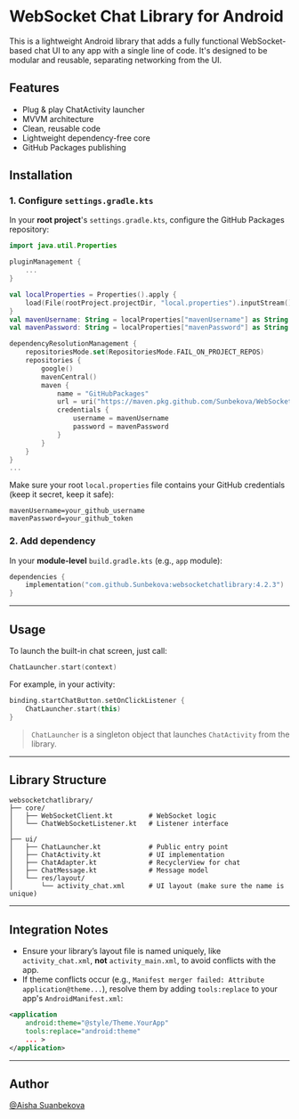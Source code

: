 # WebSocket Chat Library for Android

This is a lightweight Android library that adds a fully functional WebSocket-based chat UI to any app with a single line of code. It's designed to be modular and reusable, separating networking from the UI.

## Features

- Plug & play ChatActivity launcher
- MVVM architecture
- Clean, reusable code
- Lightweight dependency-free core
- GitHub Packages publishing

## Installation

### 1. Configure `settings.gradle.kts`

In your **root project**'s `settings.gradle.kts`, configure the GitHub Packages repository:

```kotlin
import java.util.Properties

pluginManagement {
    ...
}

val localProperties = Properties().apply {
    load(File(rootProject.projectDir, "local.properties").inputStream())
}
val mavenUsername: String = localProperties["mavenUsername"] as String
val mavenPassword: String = localProperties["mavenPassword"] as String

dependencyResolutionManagement {
    repositoriesMode.set(RepositoriesMode.FAIL_ON_PROJECT_REPOS)
    repositories {
        google()
        mavenCentral()
        maven {
            name = "GitHubPackages"
            url = uri("https://maven.pkg.github.com/Sunbekova/WebSocket-Chat-library")
            credentials {
                username = mavenUsername
                password = mavenPassword
            }
        }
    }
}
...
```

Make sure your root `local.properties` file contains your GitHub credentials (keep it secret, keep it safe):
```properties
mavenUsername=your_github_username
mavenPassword=your_github_token
```


### 2. Add dependency

In your **module-level** `build.gradle.kts` (e.g., `app` module):

```kotlin
dependencies {
    implementation("com.github.Sunbekova:websocketchatlibrary:4.2.3")
}
```

---

## Usage

To launch the built-in chat screen, just call:

```kotlin
ChatLauncher.start(context)
```

For example, in your activity:

```kotlin
binding.startChatButton.setOnClickListener {
    ChatLauncher.start(this)
}
```

> `ChatLauncher` is a singleton object that launches `ChatActivity` from the library.

---

## Library Structure

```
websocketchatlibrary/
├── core/
│   ├── WebSocketClient.kt         # WebSocket logic
│   └── ChatWebSocketListener.kt   # Listener interface
│
├── ui/
│   ├── ChatLauncher.kt            # Public entry point
│   ├── ChatActivity.kt            # UI implementation
│   ├── ChatAdapter.kt             # RecyclerView for chat
│   ├── ChatMessage.kt             # Message model
│   └── res/layout/
│       └── activity_chat.xml      # UI layout (make sure the name is unique)
```

---

## Integration Notes

- Ensure your library’s layout file is named uniquely, like `activity_chat.xml`, **not** `activity_main.xml`, to avoid conflicts with the app.
- If theme conflicts occur (e.g., `Manifest merger failed: Attribute application@theme...`), resolve them by adding `tools:replace` to your app's `AndroidManifest.xml`:

```xml
<application
    android:theme="@style/Theme.YourApp"
    tools:replace="android:theme"
    ... >
</application>
```

---

## Author
[@Aisha Suanbekova](https://github.com/Sunbekova)
